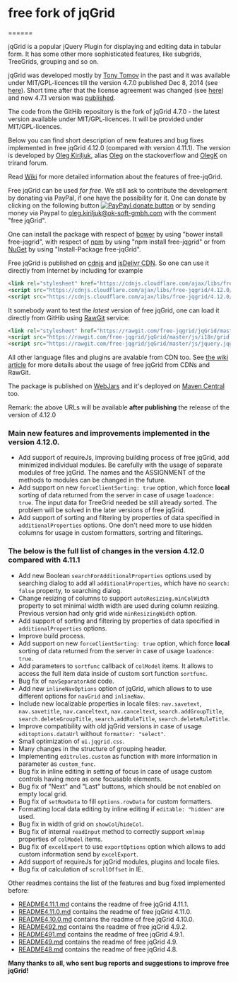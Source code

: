 # free fork of jqGrid
======

jqGrid is a popular jQuery Plugin for displaying and editing data in tabular form. It has some other more sophisticated features, like subgrids, TreeGrids, grouping and so on.

jqGrid was developed mostly by [Tony Tomov](https://github.com/tonytomov) in the past and it was available under MIT/GPL-licences till the version 4.7.0 published Dec 8, 2014 (see [here](https://github.com/tonytomov/jqGrid/tree/v4.7.0)). Short time after that the license agreement was changed (see <a href="https://github.com/tonytomov/jqGrid/commit/1b2cb55c93ee8b279f15a3faf5a2f82a98da3b4c">here</a>) and new 4.7.1 version was <a href="https://github.com/tonytomov/jqGrid/tree/v4.7.1">published</a>.

The code from the GitHib repository is the fork of jqGrid 4.7.0 - the latest version available under MIT/GPL-licences. It will be provided under MIT/GPL-licences.

Below you can find short description of new features and bug fixes implemented in free jqGrid 4.12.0 (compared with version 4.11.1). The version is developed by [Oleg Kiriljuk](https://github.com/OlegKi), alias [Oleg](http://stackoverflow.com/users/315935/oleg) on the stackoverflow and [OlegK](http://www.trirand.com/blog/?page_id=393) on trirand forum.

Read [Wiki](https://github.com/free-jqgrid/jqGrid/wiki) for more detailed information about the features of free-jqGrid.

Free jqGrid can be used *for free*. We still ask to contribute the development by donating via PayPal, if one have the possibility for it. One can donate by clicking on the following button [![PayPayl donate button](https://www.paypalobjects.com/webstatic/en_US/btn/btn_donate_pp_142x27.png)](https://www.paypal.com/cgi-bin/webscr?cmd=_s-xclick&hosted_button_id=JGTCBLQM2BYHG "Donate once-off to free jqGrid project using Paypal") or by sending money via Paypal to oleg.kiriljuk@ok-soft-gmbh.com with the comment "free jqGrid".

One can install the package with respect of [bower](http://bower.io/search/?q=free-jqgrid) by using "bower install free-jqgrid", with respect of [npm](https://www.npmjs.com/package/free-jqgrid) by using "npm install free-jqgrid" or from [NuGet](https://www.nuget.org/packages/free-jqGrid) by using "Install-Package free-jqGrid".

Free jqGrid is published on [cdnjs](https://cdnjs.com/libraries/free-jqgrid) and [jsDelivr CDN](http://www.jsdelivr.com/#!free-jqgrid). So one can use it directly from Internet by including for example
```html
<link rel="stylesheet" href="https://cdnjs.cloudflare.com/ajax/libs/free-jqgrid/4.12.0/css/ui.jqgrid.min.css">
<script src="https://cdnjs.cloudflare.com/ajax/libs/free-jqgrid/4.12.0/js/i18n/grid.locale-de.min.js"></script>
<script src="https://cdnjs.cloudflare.com/ajax/libs/free-jqgrid/4.12.0/js/jquery.jqgrid.min.js"></script>
```

It somebody want to test the *latest* version of free jqGrid, one can load it directly from GitHib using [RawGit](http://rawgit.com/) service:
```html
<link rel="stylesheet" href="https://rawgit.com/free-jqgrid/jqGrid/master/css/ui.jqgrid.css">
<script src="https://rawgit.com/free-jqgrid/jqGrid/master/js/i18n/grid.locale-de.js"></script>
<script src="https://rawgit.com/free-jqgrid/jqGrid/master/js/jquery.jqgrid.src.js"></script>
```
All other language files and plugins are avalable from CDN too. See [the wiki article](https://github.com/free-jqgrid/jqGrid/wiki/Access-free-jqGrid-from-different-CDNs) for more details about the usage of free jqGrid from CDNs and RawGit.

The package is published on [WebJars](http://www.webjars.org/) and it's deployed on [Maven Central]((http://search.maven.org/#search%7Cga%7C1%7Ca%3A%22free-jqgrid%22)) too.

Remark: the above URLs will be available **after publishing** the release of the version of 4.12.0

### Main new features and improvements implemented in the version 4.12.0.

* Add support of requireJs, improving building process of free jqGrid, add minimized individual modules. Be carefully with the usage of separate modules of free jqGrid. The names and the ASSIGNMENT of the methods to modules can be changed in the future.
* Add support on new `forceClientSorting: true` option, which force **local** sorting of data returned from the server in case of usage `loadonce: true`. The input data for TreeGrid needed be still already sorted. The problem will be solved in the later versions of free jqGrid.
* Add support of sorting and filtering by properties of data specified in `additionalProperties` options. One don't need more to use hidden columns for usage in custom formatters, sortring and filterings.

### The below is the full list of changes in the version 4.12.0 compared with 4.11.1

* Add new Boolean `searchForAdditionalProperties` options used by searching dialog to add all `additionalProperties`, which have no `search: false` property, to searching dialog.
* Change resizing of columns to support `autoResizing.minColWidth` property to set minimal width width are used during column resizing. Previous version had only grid wide `minResizingWidth` option.
* Add support of sorting and filtering by properties of data specified in `additionalProperties` options.
* Improve build process.
* Add support on new `forceClientSorting: true` option, which force **local** sorting of data returned from the server in case of usage `loadonce: true`.
* Add parameters to `sortfunc` callback of `colModel` items. It allows to access the full item data inside of custom sort function `sortfunc`.
* Bug fix of `navSeparatorAdd` code.
* Add new `inlineNavOptions` option of jqGrid, which allows to to use different options for `navGrid` and `inlineNav`.
* Include new localizable properties in locale files: `nav.savetext`, `nav.savetitle`, `nav.canceltext`, `nav.canceltext`, `search.addGroupTitle`, `search.deleteGroupTitle`, `search.addRuleTitle`, `search.deleteRuleTitle`.
* Improve compatibility with old jqGrid versions in case of usage `editoptions.dataUrl` without `formatter: "select"`.
* Small optimization of `ui.jqgrid.css`.
* Many changes in the structure of grouping header.
* Implementing `editrules.custom` as function with more information in parameter as `custom_func`.
* Bug fix in inline editing in setting of focus in case of usage custom controls having more as one focusable elements.
* Bug fix of "Next" and "Last" buttons, which should be not enabled on empty local grid.
* Bug fix of `setRowData` to fill `options.rowData` for custom formatters.
* Formatting local data editing by inline editing if `editable: "hidden"` are used.
* Bug fix in width of grid on `showCol`/`hideCol`.
* Bug fix of internal `readInput` method to correctly support `xmlmap` properties of `colModel` items.
* Bug fix of `excelExport` to use `exportOptions` option which allows to add custom information send by `excelExport`.
* Add support of requireJs for jqGrid modules, plugins and locale files.
* Bug fix of calculation of `scrollOffset` in IE.

Other readmes contains the list of the features and bug fixed implemented before:

* [README4.11.1.md](https://github.com/free-jqgrid/jqGrid/blob/master/README4.11.1.md) contains the readme of free jqGrid 4.11.1.
* [README4.11.0.md](https://github.com/free-jqgrid/jqGrid/blob/master/README4.11.0.md) contains the readme of free jqGrid 4.11.0.
* [README4.10.0.md](https://github.com/free-jqgrid/jqGrid/blob/master/README4.10.0.md) contains the readme of free jqGrid 4.10.0.
* [README492.md](https://github.com/free-jqgrid/jqGrid/blob/master/README492.md) contains the readme of free jqGrid 4.9.2.
* [README491.md](https://github.com/free-jqgrid/jqGrid/blob/master/README491.md) contains the readme of free jqGrid 4.9.1.
* [README49.md](https://github.com/free-jqgrid/jqGrid/blob/master/README49.md) contains the readme of free jqGrid 4.9.
* [README48.md](https://github.com/free-jqgrid/jqGrid/blob/master/README48.md) contains the readme of free jqGrid 4.8.

**Many thanks to all, who sent bug reports and suggestions to improve free jqGrid!**
